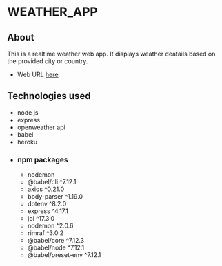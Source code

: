 # WEATHER_APP
 ## About
 This is a realtime weather web app.
It displays weather deatails based on the provided city or country.
 - Web URL [here](https://amaniweatherapp.netlify.app/)

## Technologies used
 - node js 
 - express
 - openweather api
 - babel 
 - heroku
 - ### npm packages 
   - nodemon
   - @babel/cli ^7.12.1
   - axios ^0.21.0
   - body-parser ^1.19.0
   - dotenv ^8.2.0
   - express ^4.17.1
   - joi ^17.3.0
   - nodemon ^2.0.6
   - rimraf ^3.0.2
   - @babel/core ^7.12.3
   - @babel/node ^7.12.1
   - @babel/preset-env ^7.12.1
